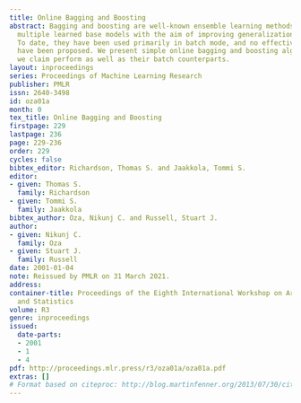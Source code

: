 ```yaml
---
title: Online Bagging and Boosting
abstract: Bagging and boosting are well-known ensemble learning methods. They combine
  multiple learned base models with the aim of improving generalization performance.
  To date, they have been used primarily in batch mode, and no effective online versions
  have been proposed. We present simple online bagging and boosting algorithms that
  we claim perform as well as their batch counterparts.
layout: inproceedings
series: Proceedings of Machine Learning Research
publisher: PMLR
issn: 2640-3498
id: oza01a
month: 0
tex_title: Online Bagging and Boosting
firstpage: 229
lastpage: 236
page: 229-236
order: 229
cycles: false
bibtex_editor: Richardson, Thomas S. and Jaakkola, Tommi S.
editor:
- given: Thomas S.
  family: Richardson
- given: Tommi S.
  family: Jaakkola
bibtex_author: Oza, Nikunj C. and Russell, Stuart J.
author:
- given: Nikunj C.
  family: Oza
- given: Stuart J.
  family: Russell
date: 2001-01-04
note: Reissued by PMLR on 31 March 2021.
address:
container-title: Proceedings of the Eighth International Workshop on Artificial Intelligence
  and Statistics
volume: R3
genre: inproceedings
issued:
  date-parts:
  - 2001
  - 1
  - 4
pdf: http://proceedings.mlr.press/r3/oza01a/oza01a.pdf
extras: []
# Format based on citeproc: http://blog.martinfenner.org/2013/07/30/citeproc-yaml-for-bibliographies/
---
```

